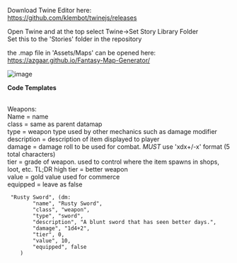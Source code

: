 Download Twine Editor here: <br>
https://github.com/klembot/twinejs/releases

Open Twine and at the top select Twine->Set Story Library Folder <br>
Set this to the 'Stories' folder in the repository

the .map file in 'Assets/Maps' can be opened here: <br>
https://azgaar.github.io/Fantasy-Map-Generator/

![image](https://github.com/slate20/Twine_RPG/assets/155096805/27e42004-66b5-4f72-8d0c-6aea6d7466d7)

**Code Templates**<br><br>

Weapons:<br>
Name = name<br>
class = same as parent datamap<br>
type = weapon type used by other mechanics such as damage modifier<br>
description = description of item displayed to player<br>
damage = damage roll to be used for combat. *MUST* use 'xdx+/-x' format (5 total characters)<br>
tier = grade of weapon. used to control where the item spawns in shops, loot, etc. TL;DR high tier = better weapon<br>
value = gold value used for commerce<br>
equipped = leave as false
```
 "Rusty Sword", (dm: 
        "name", "Rusty Sword",
        "class", "weapon",
        "type", "sword",
        "description", "A blunt sword that has seen better days.",
        "damage", "1d4+2",
        "tier", 0,
        "value", 10,
        "equipped", false
    )
```
